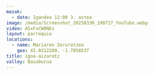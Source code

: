 ```yaml
---
mezak:
  - date: Igandea 12:00 3. astea
image: /media/Screenshot_20250330_190717_YouTube.webp
video: A5xFxCW8NEs
layout: parroquia
locations:
  - name: Mariaren Zeruratzea
    geo: 43.0312209, -1.7858537
title: igoa-aizarotz
valley: Basaburua
---
```

